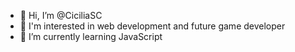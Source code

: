 - 👋 Hi, I’m @CiciliaSC
- 👀 I'm interested in web development and future game developer
- 🌱 I’m currently learning JavaScript


<!---
CiciliaSC/CiciliaSC is a ✨ special ✨ repository because its `README.md` (this file) appears on your GitHub profile.
You can click the Preview link to take a look at your changes.
--->
